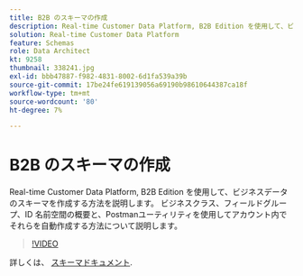 ```yaml
---
title: B2B のスキーマの作成
description: Real-time Customer Data Platform, B2B Edition を使用して、ビジネスデータのスキーマを作成する方法を説明します。
solution: Real-time Customer Data Platform
feature: Schemas
role: Data Architect
kt: 9258
thumbnail: 338241.jpg
exl-id: bbb47887-f982-4831-8002-6d1fa539a39b
source-git-commit: 17be24fe619139056a69190b98610644387ca18f
workflow-type: tm+mt
source-wordcount: '80'
ht-degree: 7%

---
```


# B2B のスキーマの作成

Real-time Customer Data Platform, B2B Edition を使用して、ビジネスデータのスキーマを作成する方法を説明します。 ビジネスクラス、フィールドグループ、ID 名前空間の概要と、Postmanユーティリティを使用してアカウント内でそれらを自動作成する方法について説明します。

>[!VIDEO](https://video.tv.adobe.com/v/338241?quality=12&learn=on)

詳しくは、 [スキーマドキュメント](https://experienceleague.adobe.com/docs/experience-platform/xdm/home.html?lang=ja).
